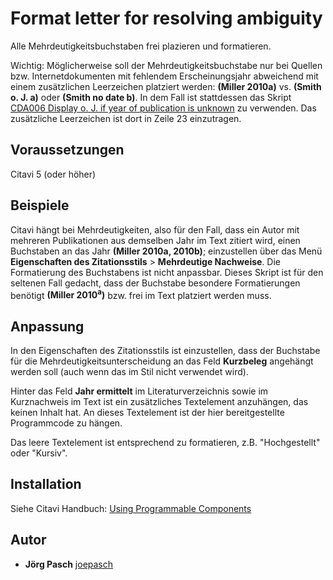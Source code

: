 # Format letter for resolving ambiguity
Alle Mehrdeutigkeitsbuchstaben frei plazieren und formatieren.

Wichtig: Möglicherweise soll der Mehrdeutigkeitsbuchstabe nur bei Quellen bzw. Internetdokumenten mit fehlendem Erscheinungsjahr abweichend mit einem zusätzlichen Leerzeichen platziert werden: **(Miller 2010a)** vs. **(Smith o. J. a)** oder **(Smith no date b)**. In dem Fall ist stattdessen das Skript [CDA006 Display o. J. if year of publication is unknown](https://github.com/Citavi/C6-Citation-Style-Scripts/tree/master/Components/CDA%20Date/CDA006%20Display%20o.%20J.%20if%20year%20of%20publication%20is%20unknown) zu verwenden. Das zusätzliche Leerzeichen ist dort in Zeile 23 einzutragen.

## Voraussetzungen
Citavi 5 (oder höher)

## Beispiele
Citavi hängt bei Mehrdeutigkeiten, also für den Fall, dass ein Autor mit mehreren Publikationen aus demselben Jahr im Text zitiert wird, einen Buchstaben an das Jahr **(Miller 2010a, 2010b)**; einzustellen über das Menü **Eigenschaften des Zitationsstils** > **Mehrdeutige Nachweise**. Die Formatierung des Buchstabens ist nicht anpassbar.
Dieses Skript ist für den seltenen Fall gedacht, dass der Buchstabe besondere Formatierungen benötigt **(Miller 2010<sup>a</sup>)** bzw. frei im Text platziert werden muss.

## Anpassung
In den Eigenschaften des Zitationsstils ist einzustellen, dass der Buchstabe für die Mehrdeutigkeitsunterscheidung an das Feld **Kurzbeleg** angehängt werden soll (auch wenn das im Stil nicht verwendet wird). 

Hinter das Feld **Jahr ermittelt** im Literaturverzeichnis sowie im Kurznachweis im Text ist ein zusätzliches Textelement anzuhängen, das keinen Inhalt hat. An dieses Textelement ist der hier bereitgestellte Programmcode zu hängen.

Das leere Textelement ist entsprechend zu formatieren, z.B. "Hochgestellt" oder "Kursiv".

## Installation
Siehe Citavi Handbuch: [Using Programmable Components](https://www.citavi.com/programmable_components)

## Autor

* **Jörg Pasch** [joepasch](https://github.com/joepasch)
